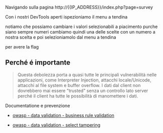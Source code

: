 
Navigando sulla pagina http://{{IP_ADDRESS}}/index.php?page=survey

Con i nostri DevTools aperti ispezioniamo il menu a tendina

notiamo che possiamo cambiare i valori selezionabili a piacimento purche siano sempre numeri
cambiamo quindi  una delle scelte con un numero a nostra scelta e poi selezioniamolo dal menu a tendina

per avere la flag

## Perché é importante
> Questa debolezza porta a quasi tutte le principali vulnerabilità nelle applicazioni, 
> come Interpreter Injection, attacchi locale/Unicode, attacchi al file system e buffer overflow. 
> I dati dal client non dovrebbero mai essere "trusted" senza un controllo lato server perché il client ha tutte le possibilità di manomettere i dati.



Documentatione e prevenzione

- [owasp - data validation - business rule validation](https://www.owasp.org/index.php/Data_Validation#Where_to_include_business_rule_validation)


- [owasp - data validation - select tampering](https://www.owasp.org/index.php/Data_Validation#Selects.2C_radio_buttons.2C_and_checkboxes)
